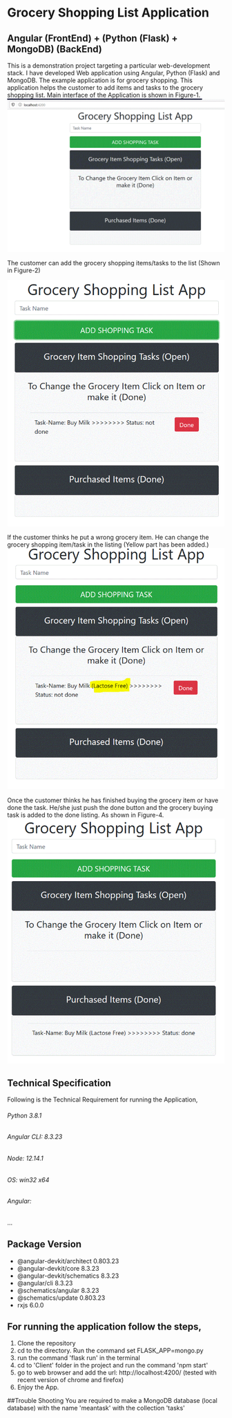 # Grocery Shopping List Application
## Angular (FrontEnd) + (Python (Flask) + MongoDB) (BackEnd)
This is a demonstration project targeting a particular web-development stack.
I have developed Web application using Angular, Python (Flask) and MongoDB. The example application is for grocery shopping. 
This application helps the customer to add items and tasks to the grocery shopping list. Main interface of the Application is shown in Figure-1.
![Figure 1- Main Grocery Listing App](https://github.com/saadbinabid1/AngFlasMondb/blob/master/Demo_Pictures/pic1.GIF)

The customer can add the grocery shopping items/tasks to the list (Shown in Figure-2)

![Figure 2- Add Grocery Buying Task](https://github.com/saadbinabid1/AngFlasMondb/blob/master/Demo_Pictures/pic2.GIF)

If the customer thinks he put a wrong grocery item. He can change the grocery shopping item/task in the listing (Yellow part has been added.)
![Figure 3- You can also change the text of the grocery buying task](https://github.com/saadbinabid1/AngFlasMondb/blob/master/Demo_Pictures/pic3.GIF)

Once the customer thinks he has finished buying the grocery item or have done the task. He/she just push the done button and the grocery buying task is added to the done listing. As shown in Figure-4.
![Figure 4- Click Done button to make the task done](https://github.com/saadbinabid1/AngFlasMondb/blob/master/Demo_Pictures/pic4.GIF)

## Technical Specification
Following is the Technical Requirement for running the Application,

###### Python 3.8.1
###### Angular CLI: 8.3.23
###### Node: 12.14.1
###### OS: win32 x64
###### Angular:
...

Package                      Version
------------------------------------------------------
- @angular-devkit/architect    0.803.23
- @angular-devkit/core         8.3.23
- @angular-devkit/schematics   8.3.23
- @angular/cli                 8.3.23
- @schematics/angular          8.3.23
- @schematics/update           0.803.23
- rxjs                         6.0.0

## For running the application follow the steps,
         
1. Clone the repository
2. cd to the directory. Run the command set FLASK_APP=mongo.py
3. run the command 'flask run' in the terminal
4. cd to 'Client' folder in the project and run the command 'npm start'
5. go to web browser and add the url: http://localhost:4200/ (tested with recent version of chrome and firefox)
6. Enjoy the App.

##Trouble Shooting
You are required to make a MongoDB database (local database) with the name 'meantask' with the collection 'tasks'
